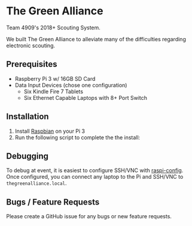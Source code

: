 # The Green Alliance
Team 4909's 2018+ Scouting System.

We built The Green Alliance to alleviate many of the difficulties regarding electronic scouting.

## Prerequisites
- Raspberry Pi 3 w/ 16GB SD Card
- Data Input Devices (chose one configuration)
  - Six Kindle Fire 7 Tablets
  - Six Ethernet Capable Laptops with 8+ Port Switch
  
## Installation
1) Install [Raspbian](https://www.raspberrypi.org/downloads/raspbian/) on your Pi 3
2) Run the following script to complete the the install:

## Debugging 
To debug at event, it is easiest to configure SSH/VNC with [raspi-config](https://www.raspberrypi.org/documentation/configuration/raspi-config.md). Once configured, you can connect any laptop to the Pi and SSH/VNC to `thegreenalliance.local`.

## Bugs / Feature Requests
Please create a GitHub issue for any bugs or new feature requests.
